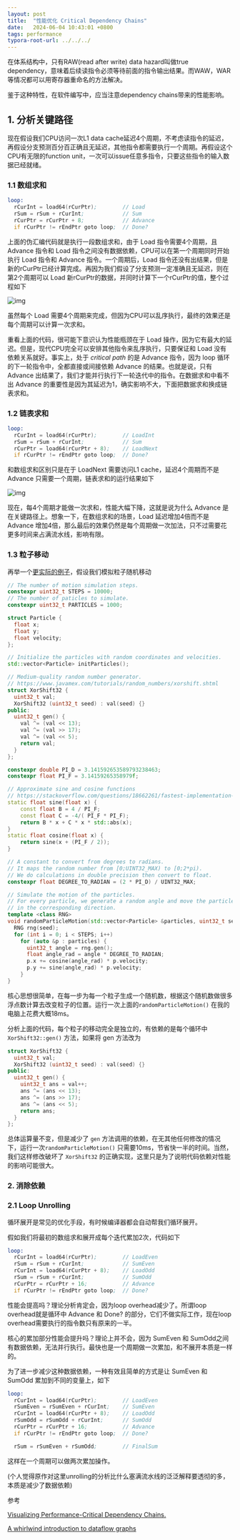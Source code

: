 ```yaml
---
layout: post
title:  "性能优化 Critical Dependency Chains"
date:   2024-06-04 10:43:01 +0800
tags: performance
typora-root-url: ../../../
---
```




在体系结构中，只有RAW(read after write) data hazard叫做true dependency，意味着后续读指令必须等待前面的指令输出结果。而WAW，WAR等情况都可以用寄存器重命名的方法解决。

鉴于这种特性，在软件编写中，应当注意dependency chains带来的性能影响。

## 1. 分析关键路径

现在假设我们CPU访问一次L1 data cache延迟4个周期，不考虑读指令的延迟，再假设分支预测百分百正确且无延迟，其他指令都需要执行一个周期。再假设这个CPU有无限的function unit，一次可以issue任意多指令，只要这些指令的输入数据已经就绪。

### 1.1 数组求和

```asm
loop:
  rCurInt = load64(rCurPtr);        // Load
  rSum = rSum + rCurInt;            // Sum
  rCurPtr = rCurPtr + 8;            // Advance
  if rCurPtr != rEndPtr goto loop;  // Done?
```

上面的伪汇编代码就是执行一段数组求和，由于 Load 指令需要4个周期，且 Advance 指令和 Load 指令之间没有数据依赖，CPU可以在第一个周期同时开始执行 Load 指令和 Advance 指令。一个周期后，Load 指令还没有出结果，但是新的rCurPtr已经计算完成。再因为我们假设了分支预测一定准确且无延迟，则在第2个周期可以 Load 新rCurPtr的数据，并同时计算下一个rCurPtr的值，整个过程如下

![img](/assets/2024/06/array_sum-gv1.png)

虽然每个 Load 需要4个周期来完成，但因为CPU可以乱序执行，最终的效果还是每个周期可以计算一次求和。

重看上面的代码，很可能下意识认为性能瓶颈在于 Load 操作，因为它有最大的延迟。但是，现代CPU完全可以安排其他指令来乱序执行，只要保证和 Load 没有依赖关系就好。事实上，处于 *critical path* 的是 Advance 指令，因为 loop 循环的下一轮指令中，全都直接或间接依赖 Advance 的结果。也就是说，只有 Advance 出结果了，我们才能并行执行下一轮迭代中的指令。在数据求和中看不出 Advance 的重要性是因为其延迟为1，确实影响不大，下面把数据求和换成链表求和。

### 1.2 链表求和

```asm
loop:
  rCurInt = load64(rCurPtr);        // LoadInt
  rSum = rSum + rCurInt;            // Sum
  rCurPtr = load64(rCurPtr + 8);    // LoadNext
  if rCurPtr != rEndPtr goto loop;  // Done?
```

和数组求和区别只是在于 LoadNext 需要访问L1 cache，延迟4个周期而不是 Advance 只需要一个周期，链表求和的运行结果如下

![img](/assets/2024/06/linked_list_sum-gv.png)

现在，每4个周期才能做一次求和，性能大幅下降，这就是说为什么 Advance 是在关键路径上。想象一下，在数组求和的场景，Load 延迟增加4倍而不是 Advance 增加4倍，那么最后的效果仍然是每个周期做一次加法，只不过需要花更多时间来占满流水线，影响有限。

### 1.3 粒子移动

再举一个[更实际的例子](https://github.com/dendibakh/perf-ninja/tree/main/labs/core_bound/dep_chains_2)，假设我们模拟粒子随机移动

```c++
// The number of motion simulation steps.
constexpr uint32_t STEPS = 10000;
// The number of paticles to simulate.
constexpr uint32_t PARTICLES = 1000;

struct Particle {
  float x;
  float y;
  float velocity;
};

// Initialize the particles with random coordinates and velocities.
std::vector<Particle> initParticles();

// Medium-quality random number generator.
// https://www.javamex.com/tutorials/random_numbers/xorshift.shtml
struct XorShift32 {
  uint32_t val;
  XorShift32 (uint32_t seed) : val(seed) {}
public:
  uint32_t gen() {
    val ^= (val << 13);
    val ^= (val >> 17);
    val ^= (val << 5);
    return val;
  }
};

constexpr double PI_D = 3.141592653589793238463;
constexpr float PI_F = 3.14159265358979f;

// Approximate sine and cosine functions
// https://stackoverflow.com/questions/18662261/fastest-implementation-of-sine-cosine-and-square-root-in-c-doesnt-need-to-b
static float sine(float x) {
    const float B = 4 / PI_F;
    const float C = -4/( PI_F * PI_F);
    return B * x + C * x * std::abs(x);
}
static float cosine(float x) {
    return sine(x + (PI_F / 2));
}

// A constant to convert from degrees to radians.
// It maps the random number from [0;UINT32_MAX) to [0;2*pi).
// We do calculations in double precision then convert to float.
constexpr float DEGREE_TO_RADIAN = (2 * PI_D) / UINT32_MAX;

// Simulate the motion of the particles.
// For every particle, we generate a random angle and move the particle
// in the corresponding direction.
template <class RNG>
void randomParticleMotion(std::vector<Particle> &particles, uint32_t seed) {
  RNG rng(seed);  
  for (int i = 0; i < STEPS; i++)
    for (auto &p : particles) {
      uint32_t angle = rng.gen();
      float angle_rad = angle * DEGREE_TO_RADIAN;
      p.x += cosine(angle_rad) * p.velocity;
      p.y += sine(angle_rad) * p.velocity;
    }
}
```

核心思想很简单，在每一步为每一个粒子生成一个随机数，根据这个随机数做很多浮点数计算去改变粒子的位置。运行一次上面的```randomParticleMotion()``` 在我的电脑上花费大概18ms。

分析上面的代码，每个粒子的移动完全是独立的，有依赖的是每个循环中 ```XorShift32::gen()``` 方法，如果将 gen 方法改为

```c++
struct XorShift32 {
  uint32_t val;
  XorShift32 (uint32_t seed) : val(seed) {}
public:
  uint32_t gen() {
    uint32_t ans = val++;
    ans ^= (ans << 13);
    ans ^= (ans >> 17);
    ans ^= (ans << 5);
    return ans;
  }
};
```

总体运算量不变，但是减少了 ```gen``` 方法调用的依赖，在无其他任何修改的情况下，运行一次```randomParticleMotion()``` 只需要10ms，节省快一半的时间。当然，我们这样修改破坏了 ```XorShift32``` 的正确实现，这里只是为了说明代码依赖对性能的影响可能很大。



### 2. 消除依赖

### 2.1 Loop Unrolling

循环展开是常见的优化手段，有时候编译器都会自动帮我们循环展开。

假如我们将最初的数组求和展开成每个迭代累加2次，代码如下

```asm
loop:
  rCurInt = load64(rCurPtr);        // LoadEven
  rSum = rSum + rCurInt;            // SumEven
  rCurInt = load64(rCurPtr + 8);    // LoadOdd
  rSum = rSum + rCurInt;            // SumOdd
  rCurPtr = rCurPtr + 16;           // Advance
  if rCurPtr != rEndPtr goto loop;  // Done?
```

性能会提高吗？理论分析肯定会，因为loop overhead减少了。所谓loop overhead就是循环中 Advance 和 Done? 的部分，它们不做实际工作，现在loop overhead需要执行的指令数只有原来的一半。

核心的累加部分性能会提升吗？理论上并不会，因为 SumEven 和 SumOdd之间有数据依赖，无法并行执行。最快也是一个周期做一次累加，和不展开本质是一样的。

为了进一步减少这种数据依赖，一种有效且简单的方式是让 SumEven 和 SumOdd 累加到不同的变量上，如下

```asm
loop:
  rCurInt = load64(rCurPtr);        // LoadEven
  rSumEven = rSumEven + rCurInt;    // SumEven
  rCurInt = load64(rCurPtr + 8);    // LoadOdd
  rSumOdd = rSumOdd + rCurInt;      // SumOdd
  rCurPtr = rCurPtr + 16;           // Advance
  if rCurPtr != rEndPtr goto loop;  // Done?

  rSum = rSumEven + rSumOdd;        // FinalSum
```

这样在一个周期可以做两次累加操作。

(个人觉得原作对这里unrolling的分析比什么塞满流水线的泛泛解释要透彻的多，本质是减少了数据依赖)



参考

[Visualizing Performance-Critical Dependency Chains.](https://easyperf.net/blog/2022/05/11/Visualizing-Performance-Critical-Dependency-Chains)

[A whirlwind introduction to dataflow graphs](https://fgiesen.wordpress.com/2018/03/05/a-whirlwind-introduction-to-dataflow-graphs/)
